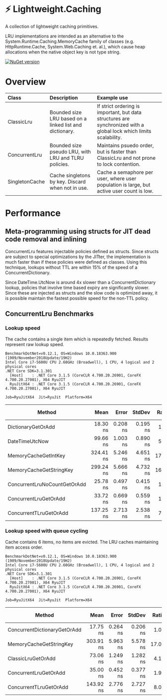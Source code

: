 # ⚡ Lightweight.Caching

A collection of lightweight caching primitives.

LRU implementations are intended as an alternative to the System.Runtime.Caching.MemoryCache family of classes (e.g. HttpRuntime.Cache, System.Web.Caching et. al.), which cause heap allocations when the native object key is not type string.

[![NuGet version](https://badge.fury.io/nu/Lightweight.Caching.svg)](https://badge.fury.io/nu/Lightweight.Caching)

# Overview

| Class | Description | Example use |
|:-------|:-------------|:-------------|
| ClassicLru      | Bounded size LRU based on a linked list and dictionary. | If strict ordering is important, but data structures are synchronized with a global lock which limits scalability. |
| ConcurrentLru      | Bounded size pseudo LRU, with LRU and TLRU policies. | Maintains psuedo order, but is faster than ClassicLru and not prone to lock contention. |
| SingletonCache      | Cache singletons by key. Discard when not in use. | Cache a semaphore per user, where user population is large, but active user count is low.   |

# Performance

## Meta-programming using structs for JIT dead code removal and inlining

ConcurrentLru features injectable policies defined as structs. Since structs are subject to special optimizations by the JITter, the implementation is much faster than if these policies were defined as classes. Using this technique, lookups without TTL are within 15% of the speed of a ConcurrentDictionary.

Since DateTime.UtcNow is around 4x slower than a ConcurrentDictionary lookup, policies that involve time based expiry are significantly slower. Since these are injected as structs and the slow code is optimized away, it is possible maintain the fastest possible speed for the non-TTL policy.

## ConcurrentLru Benchmarks

### Lookup speed

The cache contains a single item which is repeatedly fetched. Results represent raw lookup speed.

~~~
BenchmarkDotNet=v0.12.1, OS=Windows 10.0.18363.900 (1909/November2018Update/19H2)
Intel Core i7-5600U CPU 2.60GHz (Broadwell), 1 CPU, 4 logical and 2 physical cores
.NET Core SDK=3.1.301
  [Host]    : .NET Core 3.1.5 (CoreCLR 4.700.20.26901, CoreFX 4.700.20.27001), X64 RyuJIT
  RyuJitX64 : .NET Core 3.1.5 (CoreCLR 4.700.20.26901, CoreFX 4.700.20.27001), X64 RyuJIT

Job=RyuJitX64  Jit=RyuJit  Platform=X64
~~~

|                       Method |      Mean |    Error |   StdDev | Ratio | RatioSD |  Gen 0 | Gen 1 | Gen 2 | Allocated |
|----------------------------- |----------:|---------:|---------:|------:|--------:|-------:|------:|------:|----------:|
|           DictionaryGetOrAdd |  18.30 ns | 0.208 ns | 0.195 ns |  1.00 |    0.00 |      - |     - |     - |         - |
|               DateTimeUtcNow |  99.66 ns | 1.003 ns | 0.890 ns |  5.45 |    0.09 |      - |     - |     - |         - |
|         MemoryCacheGetIntKey | 324.41 ns | 5.246 ns | 4.651 ns | 17.73 |    0.36 | 0.0153 |     - |     - |      32 B |
|      MemoryCacheGetStringKey | 299.24 ns | 5.666 ns | 4.732 ns | 16.35 |    0.35 | 0.0153 |     - |     - |      32 B |
| ConcurrentLruNoCountGetOrAdd |  25.78 ns | 0.497 ns | 0.415 ns |  1.41 |    0.03 |      - |     - |     - |         - |
|        ConcurrentLruGetOrAdd |  33.72 ns | 0.669 ns | 0.559 ns |  1.84 |    0.03 |      - |     - |     - |         - |
|       ConcurrentTLruGetOrAdd | 137.25 ns | 2.713 ns | 2.538 ns |  7.50 |    0.18 |      - |     - |     - |         - |

### Lookup speed with queue cycling

Cache contains 6 items, no items are evicted. The LRU caches maintaining item access order.

~~~
BenchmarkDotNet=v0.12.1, OS=Windows 10.0.18363.900 (1909/November2018Update/19H2)
Intel Core i7-5600U CPU 2.60GHz (Broadwell), 1 CPU, 4 logical and 2 physical cores
.NET Core SDK=3.1.301
  [Host]    : .NET Core 3.1.5 (CoreCLR 4.700.20.26901, CoreFX 4.700.20.27001), X64 RyuJIT
  RyuJitX64 : .NET Core 3.1.5 (CoreCLR 4.700.20.26901, CoreFX 4.700.20.27001), X64 RyuJIT

Job=RyuJitX64  Jit=RyuJit  Platform=X64
~~~

|                       Method |      Mean |    Error |   StdDev | Ratio | RatioSD |  Gen 0 | Gen 1 | Gen 2 | Allocated |
|----------------------------- |----------:|---------:|---------:|------:|--------:|-------:|------:|------:|----------:|
| ConcurrentDictionaryGetOrAdd |  17.75 ns | 0.264 ns | 0.206 ns |  1.00 |    0.00 |      - |     - |     - |         - |
|      MemoryCacheGetStringKey | 303.91 ns | 5.963 ns | 5.578 ns | 17.07 |    0.41 | 0.0153 |     - |     - |      32 B |
|           ClassicLruGetOrAdd |  73.06 ns | 1.249 ns | 1.282 ns |  4.12 |    0.11 |      - |     - |     - |         - |
|        ConcurrentLruGetOrAdd |  35.00 ns | 0.452 ns | 0.377 ns |  1.97 |    0.03 |      - |     - |     - |         - |
|       ConcurrentTLruGetOrAdd | 143.92 ns | 2.776 ns | 2.727 ns |  8.09 |    0.14 |      - |     - |     - |         - |
